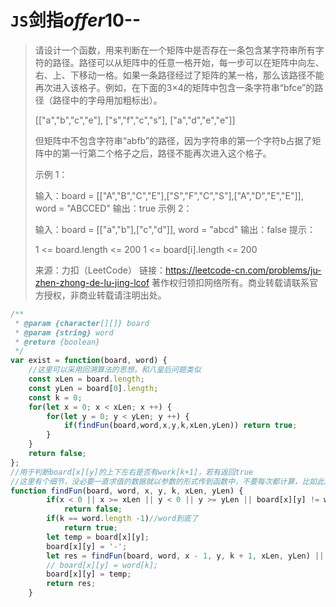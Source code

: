 # `JS`剑指*offer*10--

> 请设计一个函数，用来判断在一个矩阵中是否存在一条包含某字符串所有字符的路径。路径可以从矩阵中的任意一格开始，每一步可以在矩阵中向左、右、上、下移动一格。如果一条路径经过了矩阵的某一格，那么该路径不能再次进入该格子。例如，在下面的3×4的矩阵中包含一条字符串“bfce”的路径（路径中的字母用加粗标出）。
>
> [["a","b","c","e"],
> ["s","f","c","s"],
> ["a","d","e","e"]]
>
> 但矩阵中不包含字符串“abfb”的路径，因为字符串的第一个字符b占据了矩阵中的第一行第二个格子之后，路径不能再次进入这个格子。
>
> 示例 1：
>
> 输入：board = [["A","B","C","E"],["S","F","C","S"],["A","D","E","E"]], word = "ABCCED"
> 输出：true
> 示例 2：
>
> 输入：board = [["a","b"],["c","d"]], word = "abcd"
> 输出：false
> 提示：
>
> 1 <= board.length <= 200
> 1 <= board[i].length <= 200
>
> 来源：力扣（LeetCode）
> 链接：https://leetcode-cn.com/problems/ju-zhen-zhong-de-lu-jing-lcof
> 著作权归领扣网络所有。商业转载请联系官方授权，非商业转载请注明出处。

```js
/**
 * @param {character[][]} board
 * @param {string} word
 * @return {boolean}
 */
var exist = function(board, word) {
    //这里可以采用回溯算法的思想，和八皇后问题类似
    const xLen = board.length;
    const yLen = board[0].length;
    const k = 0;
    for(let x = 0; x < xLen; x ++) {
        for(let y = 0; y < yLen; y ++) {
            if(findFun(board,word,x,y,k,xLen,yLen)) return true;
        }
    }
    return false;
};
//用于判断board[x][y]的上下左右是否有work[k+1]，若有返回true
//这里有个细节，没必要一直求值的数据就以参数的形式传到函数中，不要每次都计算，比如此题中的xLen，yLen
function findFun(board, word, x, y, k, xLen, yLen) {
        if(x < 0 || x >= xLen || y < 0 || y >= yLen || board[x][y] != word[k])
            return false;
        if(k == word.length -1)//word到底了
            return true;
        let temp = board[x][y];
        board[x][y] = '-';
        let res = findFun(board, word, x - 1, y, k + 1, xLen, yLen) || findFun(board, word, x, y + 1, k + 1, xLen, yLen) || findFun(board, word, x + 1, y,  k + 1, xLen, yLen) || findFun(board, word, x, y-1, k+1, xLen, yLen);//上 右 下 左
        // board[x][y] = word[k];
        board[x][y] = temp;
        return res;
    }


```


